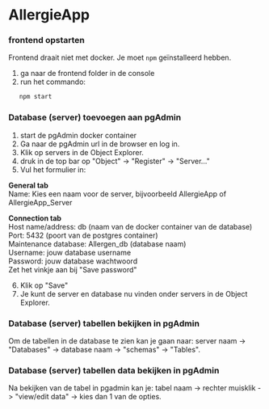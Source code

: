 # AllergieApp

### frontend opstarten
Frontend draait niet met docker. Je moet `npm` geïnstalleerd hebben.
1. ga naar de frontend folder in de console
2. run het commando:

```sh
   npm start
```

### Database (server) toevoegen aan pgAdmin
1. start de pgAdmin docker container
2. Ga naar de pgAdmin url in de browser en log in.
3. Klik op servers in de Object Explorer.
4. druk in de top bar op "Object" -> "Register" -> "Server…"
5. Vul het formulier in:

**General tab**\
Name: Kies een naam voor de server, bijvoorbeeld AllergieApp of AllergieApp_Server

**Connection tab**\
Host name/address: db (naam van de docker container van de database)\
Port: 5432 (poort van de postgres container)\
Maintenance database: Allergen_db (database naam)\
Username: jouw database username\
Password: jouw database wachtwoord\
Zet het vinkje aan bij "Save password"

6. Klik op "Save"
7. Je kunt de server en database nu vinden onder servers in de Object Explorer.

### Database (server) tabellen bekijken in pgAdmin
Om de tabellen in de database te zien kan je gaan naar: server naam -> "Databases" -> database naam -> "schemas" -> "Tables". 

### Database (server) tabellen data bekijken in pgAdmin
Na bekijken van de tabel in pgadmin kan je: tabel naam -> rechter muisklik -> "view/edit data" -> kies dan 1 van de opties.